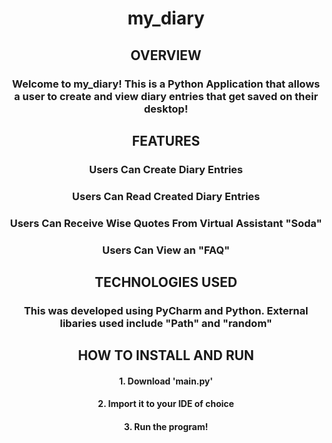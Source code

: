 <div><div align="center">
  
<h1> my_diary </h1>

<h2> OVERVIEW </h2>
<h3> Welcome to my_diary! This is a Python Application that allows a user to create and view diary entries that get saved on their desktop! </h3>
<h2> FEATURES </h2>
<h3> Users Can Create Diary Entries </h3>
<h3> Users Can Read Created Diary Entries </h3>
<h3> Users Can Receive Wise Quotes From Virtual Assistant "Soda" </h3>
<h3> Users Can View an "FAQ" </h3>

<h2> TECHNOLOGIES USED </h2>
<h3>This was developed using PyCharm and Python. External libaries used include "Path" and "random" </h3>
<h3> </h3>
<h2>HOW TO INSTALL AND RUN </h2>

<h4> 1. Download 'main.py' </h4>
<h4> 2. Import it to your IDE of choice </h4>
<h4> 3. Run the program! </h4>

</div>

